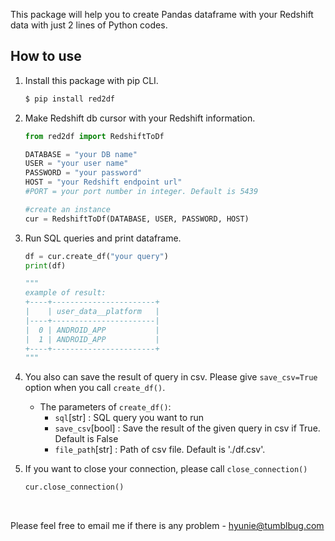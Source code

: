 This package will help you to create Pandas dataframe with your Redshift data with just 2 lines of Python codes.


## How to use
1. Install this package with pip CLI.
    ```bash
    $ pip install red2df
    ```

2. Make Redshift db cursor with your Redshift information.
    ```python
    from red2df import RedshiftToDf

    DATABASE = "your DB name"
    USER = "your user name"
    PASSWORD = "your password"
    HOST = "your Redshift endpoint url"
    #PORT = your port number in integer. Default is 5439

    #create an instance
    cur = RedshiftToDf(DATABASE, USER, PASSWORD, HOST)
    ```

3. Run SQL queries and print dataframe.
    ```python 
    df = cur.create_df("your query")
    print(df)

    """
    example of result:
    +----+-----------------------+
    |    | user_data__platform   |
    |----+-----------------------|
    |  0 | ANDROID_APP           |
    |  1 | ANDROID_APP           |
    +----+-----------------------+
    """
    ```

4. You also can save the result of query in csv. Please give `save_csv=True` option when you call `create_df()`.
    * The parameters of `create_df()`:
        * `sql`[str] : SQL query you want to run
        * `save_csv`[bool] : Save the result of the given query in csv if True. Default is False
        * `file_path`[str] : Path of csv file. Default is './df.csv'.

5. If you want to close your connection, please call `close_connection()`
    ```python
    cur.close_connection()
    ```

</br>

Please feel free to email me if there is any problem - hyunie@tumblbug.com

